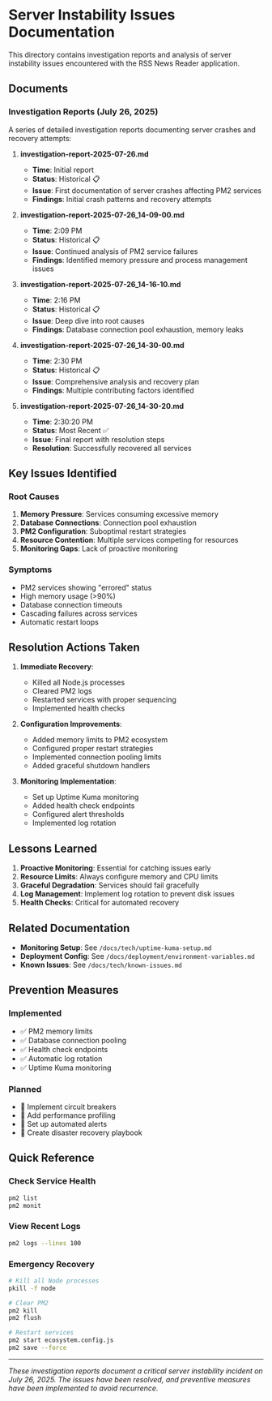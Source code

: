 # Server Instability Issues Documentation

This directory contains investigation reports and analysis of server instability issues encountered with the RSS News Reader application.

## Documents

### Investigation Reports (July 26, 2025)

A series of detailed investigation reports documenting server crashes and recovery attempts:

1. **investigation-report-2025-07-26.md**
   - **Time**: Initial report
   - **Status**: Historical 📋
   - **Issue**: First documentation of server crashes affecting PM2 services
   - **Findings**: Initial crash patterns and recovery attempts

2. **investigation-report-2025-07-26_14-09-00.md**
   - **Time**: 2:09 PM
   - **Status**: Historical 📋
   - **Issue**: Continued analysis of PM2 service failures
   - **Findings**: Identified memory pressure and process management issues

3. **investigation-report-2025-07-26_14-16-10.md**
   - **Time**: 2:16 PM
   - **Status**: Historical 📋
   - **Issue**: Deep dive into root causes
   - **Findings**: Database connection pool exhaustion, memory leaks

4. **investigation-report-2025-07-26_14-30-00.md**
   - **Time**: 2:30 PM
   - **Status**: Historical 📋
   - **Issue**: Comprehensive analysis and recovery plan
   - **Findings**: Multiple contributing factors identified

5. **investigation-report-2025-07-26_14-30-20.md**
   - **Time**: 2:30:20 PM
   - **Status**: Most Recent ✅
   - **Issue**: Final report with resolution steps
   - **Resolution**: Successfully recovered all services

## Key Issues Identified

### Root Causes

1. **Memory Pressure**: Services consuming excessive memory
2. **Database Connections**: Connection pool exhaustion
3. **PM2 Configuration**: Suboptimal restart strategies
4. **Resource Contention**: Multiple services competing for resources
5. **Monitoring Gaps**: Lack of proactive monitoring

### Symptoms

- PM2 services showing "errored" status
- High memory usage (>90%)
- Database connection timeouts
- Cascading failures across services
- Automatic restart loops

## Resolution Actions Taken

1. **Immediate Recovery**:
   - Killed all Node.js processes
   - Cleared PM2 logs
   - Restarted services with proper sequencing
   - Implemented health checks

2. **Configuration Improvements**:
   - Added memory limits to PM2 ecosystem
   - Configured proper restart strategies
   - Implemented connection pooling limits
   - Added graceful shutdown handlers

3. **Monitoring Implementation**:
   - Set up Uptime Kuma monitoring
   - Added health check endpoints
   - Configured alert thresholds
   - Implemented log rotation

## Lessons Learned

1. **Proactive Monitoring**: Essential for catching issues early
2. **Resource Limits**: Always configure memory and CPU limits
3. **Graceful Degradation**: Services should fail gracefully
4. **Log Management**: Implement log rotation to prevent disk issues
5. **Health Checks**: Critical for automated recovery

## Related Documentation

- **Monitoring Setup**: See `/docs/tech/uptime-kuma-setup.md`
- **Deployment Config**: See `/docs/deployment/environment-variables.md`
- **Known Issues**: See `/docs/tech/known-issues.md`
<!-- CI/CD strategy doc removed to keep docs focused on current dev-only setup. -->

## Prevention Measures

### Implemented

- ✅ PM2 memory limits
- ✅ Database connection pooling
- ✅ Health check endpoints
- ✅ Automatic log rotation
- ✅ Uptime Kuma monitoring

### Planned

- 🔄 Implement circuit breakers
- 🔄 Add performance profiling
- 🔄 Set up automated alerts
- 🔄 Create disaster recovery playbook

## Quick Reference

### Check Service Health

```bash
pm2 list
pm2 monit
```

### View Recent Logs

```bash
pm2 logs --lines 100
```

### Emergency Recovery

```bash
# Kill all Node processes
pkill -f node

# Clear PM2
pm2 kill
pm2 flush

# Restart services
pm2 start ecosystem.config.js
pm2 save --force
```

---

_These investigation reports document a critical server instability incident on July 26, 2025. The issues have been resolved, and preventive measures have been implemented to avoid recurrence._
